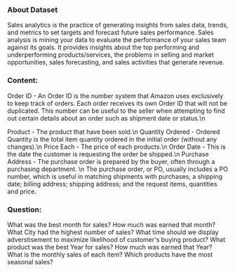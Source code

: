 ### About Dataset
Sales analytics is the practice of generating insights from sales data, trends, and metrics to set targets and forecast future sales performance. Sales analysis is mining your data to evaluate the performance of your sales team against its goals. It provides insights about the top performing and underperforming products/services, the problems in selling and market opportunities, sales forecasting, and sales activities that generate revenue.

### Content:

Order ID - An Order ID is the number system that Amazon uses exclusively to keep track of orders. Each order receives its own Order ID that will not be duplicated. This number can be useful to the seller when attempting to find out certain details about an order such as shipment date or status.\n

Product - The product that have been sold.\n
Quantity Ordered - Ordered Quantity is the total item quantity ordered in the initial order (without any changes).\n
Price Each - The price of each products.\n
Order Date - This is the date the customer is requesting the order be shipped.\n
Purchase Address - The purchase order is prepared by the buyer, often through a purchasing department. \n
The purchase order, or PO, usually includes a PO number, which is useful in matching shipments with purchases; a shipping date; billing address; shipping address; and the request items, quantities and price.

### Question:

What was the best month for sales? How much was earned that month?
What City had the highest number of sales?
What time should we display adverstisement to maximize likelihood of customer's buying product?
What product was the best Year for sales? How much was earned that Year?
What is the monthly sales of each item? Which products have the most seasonal sales?